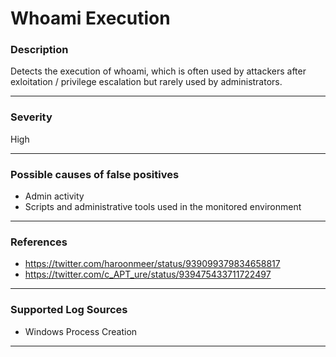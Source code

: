 # Whoami Execution
### Description

Detects the execution of whoami, which is often used by attackers after exloitation / privilege escalation but rarely used by administrators.

-------------------
### Severity

High

-------------------
<!---
### Detailed Information

- Why is this alert triggered?
- What are the typical causes that generate this alert? (e.g. port scans, unusual file access activity, etc...)
- Which corroborating information should be looked up?
- Any supporting queries to get more information?
- Any supporting visualizations to get more information?

-------------------
--->
### Possible causes of false positives

- Admin activity
- Scripts and administrative tools used in the monitored environment

-------------------
### References

- https://twitter.com/haroonmeer/status/939099379834658817
- https://twitter.com/c_APT_ure/status/939475433711722497

-------------------
### Supported Log Sources

- Windows Process Creation

-------------------
